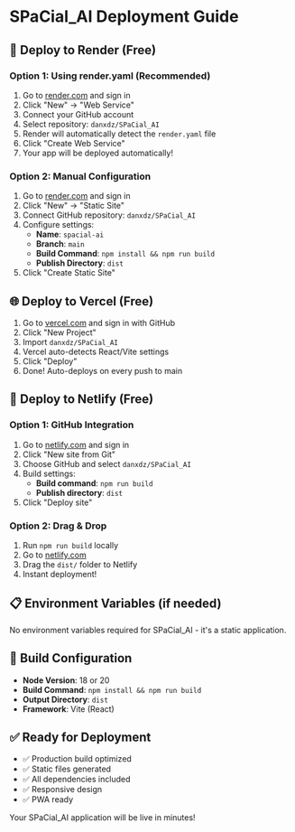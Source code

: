 # SPaCial_AI Deployment Guide

## 🚀 Deploy to Render (Free)

### Option 1: Using render.yaml (Recommended)
1. Go to [render.com](https://render.com) and sign in
2. Click "New" → "Web Service"
3. Connect your GitHub account
4. Select repository: `danxdz/SPaCial_AI`
5. Render will automatically detect the `render.yaml` file
6. Click "Create Web Service"
7. Your app will be deployed automatically!

### Option 2: Manual Configuration
1. Go to [render.com](https://render.com) and sign in
2. Click "New" → "Static Site"
3. Connect GitHub repository: `danxdz/SPaCial_AI`
4. Configure settings:
   - **Name**: `spacial-ai`
   - **Branch**: `main`
   - **Build Command**: `npm install && npm run build`
   - **Publish Directory**: `dist`
5. Click "Create Static Site"

## 🌐 Deploy to Vercel (Free)

1. Go to [vercel.com](https://vercel.com) and sign in with GitHub
2. Click "New Project"
3. Import `danxdz/SPaCial_AI`
4. Vercel auto-detects React/Vite settings
5. Click "Deploy"
6. Done! Auto-deploys on every push to main

## 🎯 Deploy to Netlify (Free)

### Option 1: GitHub Integration
1. Go to [netlify.com](https://netlify.com) and sign in
2. Click "New site from Git"
3. Choose GitHub and select `danxdz/SPaCial_AI`
4. Build settings:
   - **Build command**: `npm run build`
   - **Publish directory**: `dist`
5. Click "Deploy site"

### Option 2: Drag & Drop
1. Run `npm run build` locally
2. Go to [netlify.com](https://netlify.com)
3. Drag the `dist/` folder to Netlify
4. Instant deployment!

## 📋 Environment Variables (if needed)
No environment variables required for SPaCial_AI - it's a static application.

## 🔧 Build Configuration
- **Node Version**: 18 or 20
- **Build Command**: `npm install && npm run build`
- **Output Directory**: `dist`
- **Framework**: Vite (React)

## ✅ Ready for Deployment
- ✅ Production build optimized
- ✅ Static files generated
- ✅ All dependencies included
- ✅ Responsive design
- ✅ PWA ready

Your SPaCial_AI application will be live in minutes!